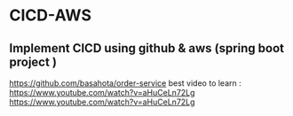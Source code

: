 # CICD-AWS

Implement CICD using github & aws (spring boot project )
-----------------
https://github.com/basahota/order-service
best video to learn :
https://www.youtube.com/watch?v=aHuCeLn72Lg
https://www.youtube.com/watch?v=aHuCeLn72Lg
